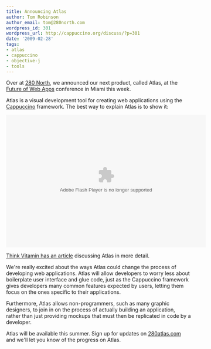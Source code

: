 ```yaml
---
title: Announcing Atlas
author: Tom Robinson
author_email: tom@280north.com
wordpress_id: 301
wordpress_url: http://cappuccino.org/discuss/?p=301
date: '2009-02-28'
tags:
- atlas
- cappuccino
- objective-j
- tools
---
```


Over at [280 North](http://280north.com), we announced our next product, called Atlas, at the [Future of Web Apps](http://events.carsonified.com/fowa) conference in Miami this week.

Atlas is a visual development tool for creating web applications using the [Cappuccino](http://www.cappuccino-project.org) framework. The best way to explain Atlas is to show it:

<object classid="clsid:D27CDB6E-AE6D-11cf-96B8-444553540000" width="545" height="361" id="viddler_1db9bf4d"><param name="wmode" value="transparent"><param name="movie" value="http://www.viddler.com/simple/1db9bf4d/"><param name="allowScriptAccess" value="always"><param name="allowFullScreen" value="true"><embed src="/web/20120510095551oe_/http://www.viddler.com/simple/1db9bf4d/" width="545" height="361" type="application/x-shockwave-flash" allowscriptaccess="always" allowfullscreen="true" name="viddler_1db9bf4d" wmode="transparent" title="Adobe Flash Player"></object>

[Think Vitamin has an article](http://thinkvitamin.com/features/atlas-under-the-hood/) discussing Atlas in more detail.

We're really excited about the ways Atlas could change the process of developing web applications. Atlas will allow developers to worry less about boilerplate user interface and glue code, just as the Cappuccino framework gives developers many common features expected by users, letting them focus on the ones specific to their applications.

Furthermore, Atlas allows non-programmers, such as many graphic designers, to join in on the process of actually building an application, rather than just providing mockups that must then be replicated in code by a developer.

Atlas will be available this summer. Sign up for updates on [280atlas.com](http://280atlas.com) and we'll let you know of the progress on Atlas.
